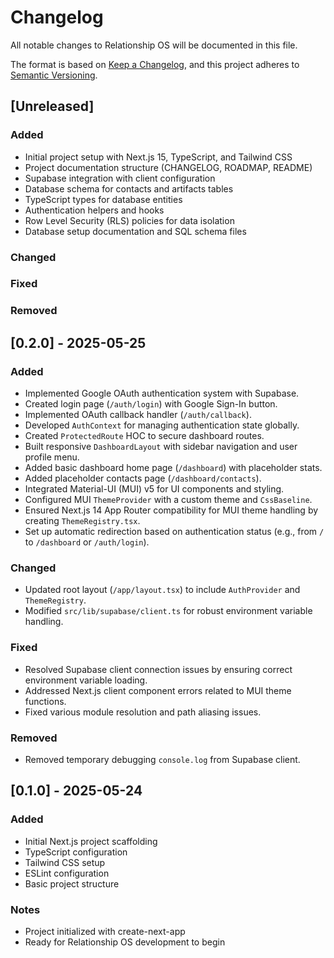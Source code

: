 # Changelog

All notable changes to Relationship OS will be documented in this file.

The format is based on [Keep a Changelog](https://keepachangelog.com/en/1.0.0/),
and this project adheres to [Semantic Versioning](https://semver.org/spec/v2.0.0.html).

## [Unreleased]

### Added
- Initial project setup with Next.js 15, TypeScript, and Tailwind CSS
- Project documentation structure (CHANGELOG, ROADMAP, README)
- Supabase integration with client configuration
- Database schema for contacts and artifacts tables
- TypeScript types for database entities
- Authentication helpers and hooks
- Row Level Security (RLS) policies for data isolation
- Database setup documentation and SQL schema files

### Changed

### Fixed

### Removed

## [0.2.0] - 2025-05-25

### Added
- Implemented Google OAuth authentication system with Supabase.
- Created login page (`/auth/login`) with Google Sign-In button.
- Implemented OAuth callback handler (`/auth/callback`).
- Developed `AuthContext` for managing authentication state globally.
- Created `ProtectedRoute` HOC to secure dashboard routes.
- Built responsive `DashboardLayout` with sidebar navigation and user profile menu.
- Added basic dashboard home page (`/dashboard`) with placeholder stats.
- Added placeholder contacts page (`/dashboard/contacts`).
- Integrated Material-UI (MUI) v5 for UI components and styling.
- Configured MUI `ThemeProvider` with a custom theme and `CssBaseline`.
- Ensured Next.js 14 App Router compatibility for MUI theme handling by creating `ThemeRegistry.tsx`.
- Set up automatic redirection based on authentication status (e.g., from `/` to `/dashboard` or `/auth/login`).

### Changed
- Updated root layout (`/app/layout.tsx`) to include `AuthProvider` and `ThemeRegistry`.
- Modified `src/lib/supabase/client.ts` for robust environment variable handling.

### Fixed
- Resolved Supabase client connection issues by ensuring correct environment variable loading.
- Addressed Next.js client component errors related to MUI theme functions.
- Fixed various module resolution and path aliasing issues.

### Removed
- Removed temporary debugging `console.log` from Supabase client.

## [0.1.0] - 2025-05-24

### Added
- Initial Next.js project scaffolding
- TypeScript configuration
- Tailwind CSS setup
- ESLint configuration
- Basic project structure

### Notes
- Project initialized with create-next-app
- Ready for Relationship OS development to begin 